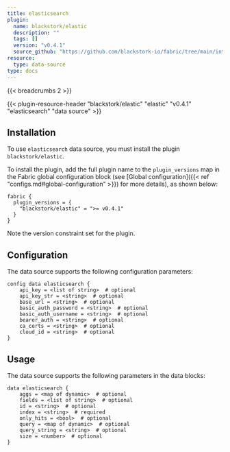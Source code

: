 ```yaml
---
title: elasticsearch
plugin:
  name: blackstork/elastic
  description: ""
  tags: []
  version: "v0.4.1"
  source_github: "https://github.com/blackstork-io/fabric/tree/main/internal/elastic/"
resource:
  type: data-source
type: docs
---
```


{{< breadcrumbs 2 >}}

{{< plugin-resource-header "blackstork/elastic" "elastic" "v0.4.1" "elasticsearch" "data source" >}}

## Installation

To use `elasticsearch` data source, you must install the plugin `blackstork/elastic`.

To install the plugin, add the full plugin name to the `plugin_versions` map in the Fabric global configuration block (see [Global configuration]({{< ref "configs.md#global-configuration" >}}) for more details), as shown below:

```hcl
fabric {
  plugin_versions = {
    "blackstork/elastic" = ">= v0.4.1"
  }
}
```

Note the version constraint set for the plugin.

## Configuration

The data source supports the following configuration parameters:

```hcl
config data elasticsearch {
    api_key = <list of string>  # optional
    api_key_str = <string>  # optional
    base_url = <string>  # optional
    basic_auth_password = <string>  # optional
    basic_auth_username = <string>  # optional
    bearer_auth = <string>  # optional
    ca_certs = <string>  # optional
    cloud_id = <string>  # optional
}
```

## Usage

The data source supports the following parameters in the data blocks:

```hcl
data elasticsearch {
    aggs = <map of dynamic>  # optional
    fields = <list of string>  # optional
    id = <string>  # optional
    index = <string>  # required
    only_hits = <bool>  # optional
    query = <map of dynamic>  # optional
    query_string = <string>  # optional
    size = <number>  # optional
}
```